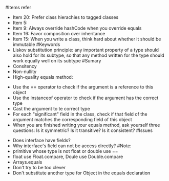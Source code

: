 #Items refer
- Item 20: Prefer class hierachies to tagged classes
- Item 5: 
- Item 9: Always override hashCode when you override equals
- Item 16: Favor composition over inheritance
- Item 15: When you write a class, think hard about whether it should be immutable
#Keywords
- Liskov substitution principle: any important property of a type should also hold for its subtype, so that any method written for the type should work equally well on its subtype
#Sumary
- Consitency
- Non-nullity
- High-quality equals method:
+ Use the == operator to check if the argument is a reference to this object
+ Use the instanceof operator to check if the argument has the correct type
+ Cast the argument to te correct type
+ For each "significant" field in the class, check if that field of the argument matches the corresponding field of this object
+ When you are finished writing your equals method, ask yourself three questions: Is it symmetric? Is it transitive? Is it consistent?
#Issues
- Does interface have fields?
- Why interface's field can not be access directly?
#Note:
- primitive whose type is not float or double use ==
- float use Float.compare, Doule use Double.compare
- Arrays.equals
- Don't try to be too clever
- Don't substitute another type for Object in the equals declaration


